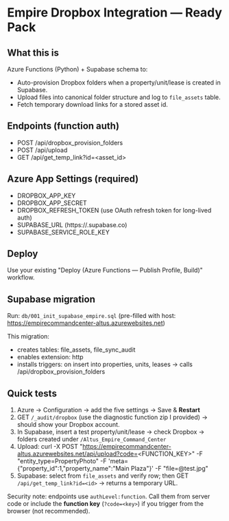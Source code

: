 # Empire Dropbox Integration — Ready Pack

## What this is
Azure Functions (Python) + Supabase schema to:
- Auto-provision Dropbox folders when a property/unit/lease is created in Supabase.
- Upload files into canonical folder structure and log to `file_assets` table.
- Fetch temporary download links for a stored asset id.

## Endpoints (function auth)
- POST /api/dropbox_provision_folders
- POST /api/upload
- GET  /api/get_temp_link?id=<asset_id>

## Azure App Settings (required)
- DROPBOX_APP_KEY
- DROPBOX_APP_SECRET
- DROPBOX_REFRESH_TOKEN   (use OAuth refresh token for long-lived auth)
- SUPABASE_URL            (https://<project>.supabase.co)
- SUPABASE_SERVICE_ROLE_KEY

## Deploy
Use your existing "Deploy (Azure Functions — Publish Profile, Build)" workflow.

## Supabase migration
Run: `db/001_init_supabase_empire.sql` (pre-filled with host: https://empirecommandcenter-altus.azurewebsites.net)

This migration:
- creates tables: file_assets, file_sync_audit
- enables extension: http
- installs triggers: on insert into properties, units, leases → calls /api/dropbox_provision_folders

## Quick tests
1) Azure → Configuration → add the five settings → Save & **Restart**
2) GET `/_audit/dropbox` (use the diagnostic function zip I provided) → should show your Dropbox account.
3) In Supabase, insert a test property/unit/lease → check Dropbox → folders created under `/Altus_Empire_Command_Center`
4) Upload:
   curl -X POST "https://empirecommandcenter-altus.azurewebsites.net/api/upload?code=<FUNCTION_KEY>"      -F "entity_type=PropertyPhoto"      -F 'meta={"property_id":1,"property_name":"Main Plaza"}'      -F "file=@test.jpg"
5) Supabase: select from `file_assets` and verify row; then
   GET `/api/get_temp_link?id=<id>` → returns a temporary URL.

Security note: endpoints use `authLevel:function`. Call them from server code or include the **function key** (`?code=<key>`) if you trigger from the browser (not recommended).

